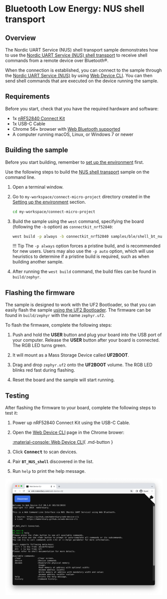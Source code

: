 # Bluetooth Low Energy: NUS shell transport

## Overview

The Nordic UART Service (NUS) shell transport sample demonstrates how to use the [Nordic UART Service (NUS) shell transport] to receive shell commands from a remote device over Bluetooth®.

When the connection is established, you can connect to the sample through the [Nordic UART Service (NUS)] by using [Web Device CLI]. You can then send shell commands that are executed on the device running the sample.

## Requirements

Before you start, check that you have the required hardware and software:

- 1x [nRF52840 Connect Kit](https://makerdiary.com/products/nrf52840-connectkit)
- 1x USB-C Cable
- Chrome 56+ browser with [Web Bluetooth supported]
- A computer running macOS, Linux, or Windows 7 or newer

## Building the sample

Before you start building, remember to [set up the environment](../../setup.md) first.

Use the following steps to build the [NUS shell transport] sample on the command line.

1. Open a terminal window.

2. Go to `my-workspace/connect-micro-project` directory created in the [Setting up the environment](../../setup.md#get-the-code) section.

    ``` bash linenums="1"
    cd my-workspace/connect-micro-project
    ```

3. Build the sample using the `west` command, specifying the board (following the `-b` option) as `connectkit_nrf52840`:

    ``` bash linenums="1"
    west build -p always -b connectkit_nrf52840 samples/ble/shell_bt_nus
    ```

    !!! Tip
        The `-p always` option forces a pristine build, and is recommended for new users. Users may also use the `-p auto` option, which will use heuristics to determine if a pristine build is required, such as when building another sample.

4. After running the `west build` command, the build files can be found in `build/zephyr`.

## Flashing the firmware

The sample is designed to work with the UF2 Bootloader, so that you can easily flash the sample [using the UF2 Bootloader](../../../../programming/uf2boot.md). The firmware can be found in `build/zephyr` with the name `zephyr.uf2`.

To flash the firmware, complete the following steps:

1. Push and hold the __USER__ button and plug your board into the USB port of your computer. Release the __USER__ button after your board is connected. The RGB LED turns green.

2. It will mount as a Mass Storage Device called __UF2BOOT__.

3. Drag and drop `zephyr.uf2` onto the __UF2BOOT__ volume. The RGB LED blinks red fast during flashing.

4. Reset the board and the sample will start running.

## Testing

After flashing the firmware to your board, complete the following steps to test it:

1. Power up nRF52840 Connect Kit using the USB-C Cable.
2. Open the [Web Device CLI] page in the Chrome brower:

    [:material-console: Web Device CLI](https://wiki.makerdiary.com/web-device-cli/){ .md-button }

3. Click <kbd>**Connect**</kbd> to scan devices.
4. Pair  __`BT_NUS_shell`__ discovered in the list.
5. Run `help` to print the help message.

![](../../../../assets/images/web_device_cli_nus.png)

[Nordic UART Service (NUS) shell transport]: https://developer.nordicsemi.com/nRF_Connect_SDK/doc/latest/nrf/libraries/shell/shell_bt_nus.html#shell-bt-nus-readme
[Nordic UART Service (NUS)]: https://developer.nordicsemi.com/nRF_Connect_SDK/doc/latest/nrf/libraries/bluetooth_services/services/nus.html#nus-service-readme
[Web Device CLI]: https://wiki.makerdiary.com/web-device-cli/
[Web Bluetooth supported]: https://github.com/WebBluetoothCG/web-bluetooth/blob/main/implementation-status.md
[NUS shell transport]: https://github.com/makerdiary/connect-micro-project/tree/main/samples/ble/shell_bt_nus